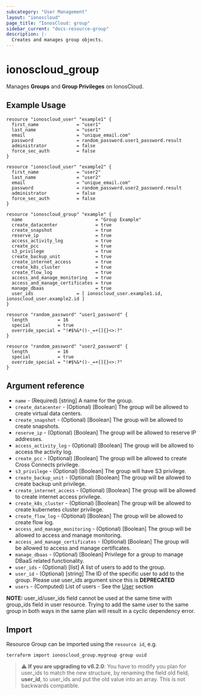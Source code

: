 ```yaml
---
subcategory: "User Management"
layout: "ionoscloud"
page_title: "IonosCloud: group"
sidebar_current: "docs-resource-group"
description: |-
  Creates and manages group objects.
---
```


# ionoscloud_group

Manages **Groups** and **Group Privileges** on IonosCloud.

## Example Usage

```hcl
resource "ionoscloud_user" "example1" {
  first_name              = "user1"
  last_name               = "user1"
  email                   = "unique_email.com"
  password                = random_password.user1_password.result
  administrator           = false
  force_sec_auth          = false
}

resource "ionoscloud_user" "example2" {
  first_name              = "user2"
  last_name               = "user2"
  email                   = "unique_email.com"
  password                = random_password.user2_password.result
  administrator           = false
  force_sec_auth          = false
}

resource "ionoscloud_group" "example" {
  name                           = "Group Example"
  create_datacenter              = true
  create_snapshot                = true
  reserve_ip                     = true
  access_activity_log            = true
  create_pcc                     = true
  s3_privilege                   = true
  create_backup_unit             = true
  create_internet_access         = true
  create_k8s_cluster             = true
  create_flow_log                = true
  access_and_manage_monitoring   = true
  access_and_manage_certificates = true
  manage_dbaas                   = true
  user_ids                = [ ionoscloud_user.example1.id, ionoscloud_user.example2.id ] 
}

resource "random_password" "user1_password" {
  length           = 16
  special          = true
  override_special = "!#$%&*()-_=+[]{}<>:?"
}

resource "random_password" "user2_password" {
  length           = 16
  special          = true
  override_special = "!#$%&*()-_=+[]{}<>:?"
}
```

## Argument reference

* `name` - (Required) [string] A name for the group.
* `create_datacenter` - (Optional) [Boolean] The group will be allowed to create virtual data centers.
* `create_snapshot` - (Optional) [Boolean] The group will be allowed to create snapshots.
* `reserve_ip` - (Optional) [Boolean] The group will be allowed to reserve IP addresses.
* `access_activity_log` - (Optional) [Boolean] The group will be allowed to access the activity log.
* `create_pcc` - (Optional) [Boolean] The group will be allowed to create Cross Connects privilege.
* `s3_privilege` - (Optional) [Boolean] The group will have S3 privilege.
* `create_backup_unit` - (Optional) [Boolean] The group will be allowed to create backup unit privilege.
* `create_internet_access` - (Optional) [Boolean] The group will be allowed to create internet access privilege.
* `create_k8s_cluster` - (Optional) [Boolean]  The group will be allowed to create kubernetes cluster privilege.
* `create_flow_log` - (Optional) [Boolean]  The group will be allowed to create flow log.
* `access_and_manage_monitoring` - (Optional) [Boolean]  The group will be allowed to access and manage monitoring.
* `access_and_manage_certificates` - (Optional) [Boolean]  The group will be allowed to access and manage certificates.
* `manage_dbaas` - (Optional) [Boolean]  Privilege for a group to manage DBaaS related functionality.
* `user_ids` - (Optional) [list] A list of users to add to the group.
* `user_id` - (Optional) [string] The ID of the specific user to add to the group. Please use user_ids argument since this is **DEPRECATED**
* `users` - (Computed) List of users - See the [User](user.md) section

**NOTE:** user_id/user_ids field cannot be used at the same time with group_ids field in user resource. Trying to add the same user to the same group in both ways in the same plan will result in a cyclic dependency error.

## Import

Resource Group can be imported using the `resource id`, e.g.

```shell
terraform import ionoscloud_group.mygroup group uuid
```

> :warning: **If you are upgrading to v6.2.0**: You have to modify you plan for user_ids to match the new structure, by renaming the field old field, **user_id**, to user_ids and put the old value into an array. This is not backwards compatible.
